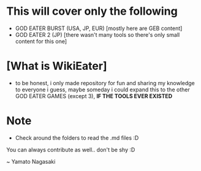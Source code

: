 # This will cover only the following
- GOD EATER BURST (USA, JP, EUR) [mostly here are GEB content]
- GOD EATER 2 (JP) [there wasn't many tools so there's only small content for this one]


# [What is WikiEater]
- to be honest, i only made repository for fun and sharing my knowledge to everyone i guess, maybe someday i could expand this to the other GOD EATER GAMES (except 3), **IF THE TOOLS EVER EXISTED**


# Note
- Check around the folders to read the .md files :D



You can always contribute as well.. don't be shy :D

~ Yamato Nagasaki
